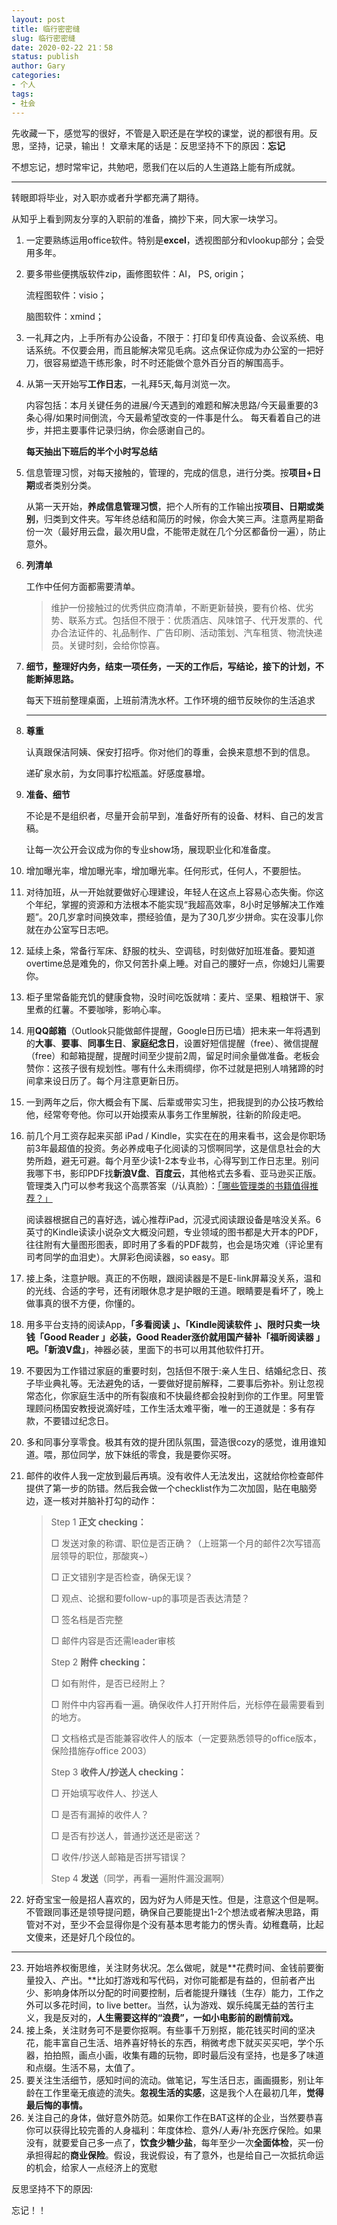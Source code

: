 ```yaml
---
layout: post
title: 临行密密缝
slug: 临行密密缝
date: 2020-02-22 21：58
status: publish
author: Gary
categories: 
- 个人
tags: 
- 社会
---
```


先收藏一下，感觉写的很好，不管是入职还是在学校的课堂，说的都很有用。反思，坚持，记录，输出！
文章末尾的话是：反思坚持不下的原因：**忘记**

不想忘记，想时常牢记，共勉吧，愿我们在以后的人生道路上能有所成就。

---

转眼即将毕业，对入职亦或者升学都充满了期待。

从知乎上看到网友分享的入职前的准备，摘抄下来，同大家一块学习。

1. 一定要熟练运用office软件。特别是**excel**，透视图部分和vlookup部分；会受用多年。

2. 要多带些便携版软件zip，画修图软件：AI， PS, origin；

   流程图软件：visio；

   脑图软件：xmind；

3. 一礼拜之内，上手所有办公设备，不限于：打印复印传真设备、会议系统、电话系统。不仅要会用，而且能解决常见毛病。这点保证你成为办公室的一把好刀，很容易塑造干练形象，时不时还能做个意外百分百的解围高手。

4. 从第一天开始写**工作日志**，一礼拜5天,每月浏览一次。

   内容包括：本月关键任务的进展/今天遇到的难题和解决思路/今天最重要的3条心得/如果时间倒流，今天最希望改变的一件事是什么。 每天看着自己的进步，并把主要事件记录归纳，你会感谢自己的。

   **每天抽出下班后的半个小时写总结**

5. 信息管理习惯，对每天接触的，管理的，完成的信息，进行分类。按**项目+日期**或者类别分类。

   从第一天开始，**养成信息管理习惯**，把个人所有的工作输出按**项目、日期或类别**，归类到文件夹。写年终总结和简历的时候，你会大笑三声。注意两星期备份一次（最好用云盘，最次用U盘，不能带走就在几个分区都备份一遍），防止意外。

6. **列清单**

   工作中任何方面都需要清单。

   > 维护一份接触过的优秀供应商清单，不断更新替换，要有价格、优劣势、联系方式。包括但不限于：优质酒店、风味馆子、代开发票的、代办合法证件的、礼品制作、广告印刷、活动策划、汽车租赁、物流快递员。关键时刻，会给你惊喜。

7. **细节，整理好内务，结束一项任务，一天的工作后，写结论，接下的计划，不能断掉思路。**

   每天下班前整理桌面，上班前清洗水杯。工作环境的细节反映你的生活追求

   ------

8. **尊重**

    认真跟保洁阿姨、保安打招呼。你对他们的尊重，会换来意想不到的信息。

    递矿泉水前，为女同事拧松瓶盖。好感度暴增。

9. **准备、细节**

   不论是不是组织者，尽量开会前早到，准备好所有的设备、材料、自己的发言稿。

   让每一次公开会议成为你的专业show场，展现职业化和准备度。

10. 增加曝光率，增加曝光率，增加曝光率。任何形式，任何人，不要胆怯。

11. 对待加班，从一开始就要做好心理建设，年轻人在这点上容易心态失衡。你这个年纪，掌握的资源和方法根本不能实现“我超高效率，8小时足够解决工作难题”。20几岁拿时间换效率，攒经验值，是为了30几岁少拼命。实在没事儿你就在办公室写日志吧。

12. 延续上条，常备行军床、舒服的枕头、空调毯，时刻做好加班准备。要知道overtime总是难免的，你又何苦扑桌上睡。对自己的腰好一点，你媳妇儿需要你。

13. 柜子里常备能充饥的健康食物，没时间吃饭就啃：麦片、坚果、粗粮饼干、家里煮的红薯。不要咖啡，影响心率。

14. 用**QQ邮箱**（Outlook只能做邮件提醒，Google日历已墙）把未来一年将遇到的**大事**、**要事**、**同事生日**、**家庭纪念日**，设置好短信提醒（free）、微信提醒（free）和邮箱提醒，提醒时间至少提前2周，留足时间余量做准备。老板会赞你：这孩子很有规划性。哪有什么未雨绸缪，你不过就是把别人啃猪蹄的时间拿来设日历了。每个月注意更新日历。

15. 一到两年之后，你大概会有下属、后辈或带实习生，把我提到的办公技巧教给他，经常夸夸他。你可以开始摸索从事务工作里解脱，往新的阶段走吧。

16. 前几个月工资存起来买部 iPad / Kindle，实实在在的用来看书，这会是你职场前3年最超值的投资。务必养成电子化阅读的习惯啊同学，这是信息社会的大势所趋，避无可避。每个月至少读1-2本专业书，心得写到工作日志里。别问我哪下书，影印PDF找**新浪V盘**、**百度云**，其他格式去多看、亚马逊买正版。管理类入门可以参考我这个高票答案（/认真脸）：[「哪些管理类的书籍值得推荐？」](http://www.zhihu.com/question/20212656/answer/23482587)

    阅读器根据自己的喜好选，诚心推荐iPad，沉浸式阅读跟设备是啥没关系。6英寸的Kindle读读小说杂文大概没问题，专业领域的图书都是大开本的PDF，往往附有大量图形图表，即时用了多看的PDF裁剪，也会是场灾难（评论里有司考同学的血泪史）。大屏彩色阅读器，so easy。耶

17. 接上条，注意护眼。真正的不伤眼，跟阅读器是不是E-link屏幕没关系，温和的光线、合适的字号，还有闭眼休息才是护眼的王道。眼睛要是看坏了，晚上做事真的很不方便，你懂的。

18. 用多平台支持的阅读App，**「多看阅读 」、「Kindle阅读软件 」、**限时只卖一块钱**「Good Reader 」**必装，Good Reader涨价就用国产替补**「福昕阅读器 」吧。「新浪V盘」**，神器必装，里面下的书可以用其他软件打开。

19. 不要因为工作错过家庭的重要时刻，包括但不限于:亲人生日、结婚纪念日、孩子毕业典礼等。无法避免的话，一要做好提前解释，二要事后弥补。别让忽视常态化，你家庭生活中的所有裂痕和不快最终都会投射到你的工作里。阿里管理顾问杨国安教授说滴好哇，工作生活太难平衡，唯一的王道就是：多有存款，不要错过纪念日。

20. 多和同事分享零食。极其有效的提升团队氛围，营造很cozy的感觉，谁用谁知道。喂，那位同学，放下妹纸的零食，我是要你买呀。

21. 邮件的收件人我一定放到最后再填。没有收件人无法发出，这就给你检查邮件提供了第一步的防错。然后我会做一个checklist作为二次加固，贴在电脑旁边，逐一核对并脑补打勾的动作：

     > Step 1 **正文 checking：**
     >
     > □ 发送对象的称谓、职位是否正确？（上班第一个月的邮件2次写错高层领导的职位，那酸爽~）
     >
     > □ 正文错别字是否检查，确保无误？
     >
     > □ 观点、论据和要follow-up的事项是否表达清楚？
     >
     > □ 签名档是否完整
     >
     > □ 邮件内容是否还需leader审核
     >
     > Step 2 **附件 checking：**
     >
     > □ 如有附件，是否已经附上？
     >
     > □ 附件中内容再看一遍。确保收件人打开附件后，光标停在最需要看到的地方。
     >
     > □ 文档格式是否能兼容收件人的版本（一定要熟悉领导的office版本，保险措施存office 2003）
     >
     > Step 3 **收件人/抄送人 checking：**
     >
     > □ 开始填写收件人、抄送人
     >
     > □ 是否有漏掉的收件人？
     >
     > □ 是否有抄送人，普通抄送还是密送？
     >
     > □ 收件/抄送人邮箱是否拼写错误？
     >
     > Step 4 **发送**（同学，再看一遍附件漏没漏啊）

22. 好奇宝宝一般是招人喜欢的，因为好为人师是天性。但是，注意这个但是啊。不管跟同事还是领导提问题，确保自己要能提出1-2个想法或者解决思路，甭管对不对，至少不会显得你是个没有基本思考能力的愣头青。幼稚蠢萌，比起文傻来，还是好几个段位的。

---

23. 开始培养权衡思维，关注财务状况。怎么做呢，就是**花费时间、金钱前要衡量投入、产出。**比如打游戏和写代码，对你可能都是有益的，但前者产出少、影响身体所以分配的时间要控制，后者能提升赚钱（生存）能力，工作之外可以多花时间，to live better。当然，认为游戏、娱乐纯属无益的苦行主义，我是反对的，**人生需要这样的“浪费”，一如小电影前的剧情前戏。**
24. 接上条，关注财务可不是要你抠啊。有些事千万别抠，能花钱买时间的坚决花，能丰富自己生活、培养喜好特长的东西，稍微考虑下就买买买吧，学个乐器，拍拍照，画点小画，收集有趣的玩物，即时最后没有坚持，也是多了味道和点缀。生活不易，太值了。
25. 要关注生活细节，感知时间的流动。做笔记，写生活日志，画画摄影，别让年龄在工作里毫无痕迹的流失。**忽视生活的实感**，这是我个人在最初几年，**觉得最后悔的事情。**
26. 关注自己的身体，做好意外防范。如果你工作在BAT这样的企业，当然要恭喜你可以获得比较完善的人身福利：年度体检、意外/人寿/补充医疗保险。如果没有，就要爱自己多一点了，**饮食少糖少盐**，每年至少一次**全面体检**，买一份承担得起的**商业保险**。假设，我说假设，有了意外，也是给自己一次抵抗命运的机会，给家人一点经济上的宽慰

反思坚持不下的原因:

忘记！！
